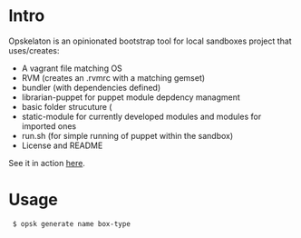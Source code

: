 Intro
==========

Opskelaton is an opinionated bootstrap tool for local sandboxes project that uses/creates:

 * A vagrant file matching OS
 * RVM (creates an .rvmrc with a matching gemset) 
 * bundler (with dependencies defined)
 * librarian-puppet for puppet module depdency managment
 * basic folder strucuture (
  * static-module for currently developed modules and modules for imported ones
  * run.sh (for simple running of puppet within the sandbox)
  * License and README

See it in action [here](https://www.youtube.com/watch?v=LNlHC54Ej8c).

Usage
=========

```bash
 $ opsk generate name box-type
```

